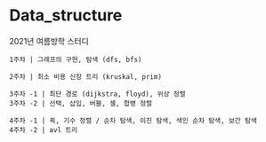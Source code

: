 # Data_structure
2021년 여름방학 스터디

    1주차 | 그래프의 구현, 탐색 (dfs, bfs)

    2주차 | 최소 비용 신장 트리 (kruskal, prim)

    3주차 -1 | 최단 경로 (dijkstra, floyd), 위상 정렬
    3주차 -2 | 선택, 삽입, 버블, 셸, 합병 정렬
    
    4주차 -1 | 퀵, 기수 정렬 / 순차 탐색, 이진 탐색, 색인 순차 탐색, 보간 탐색
    4주차 -2 | avl 트리
